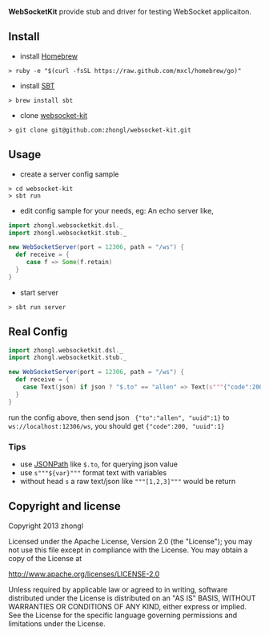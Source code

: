 **WebSocketKit** provide stub and driver for testing WebSocket applicaiton.

## Install

- install [Homebrew](http://mxcl.github.io/homebrew/)

```
> ruby -e "$(curl -fsSL https://raw.github.com/mxcl/homebrew/go)"
```

- install [SBT](http://www.scala-sbt.org)

```
> brew install sbt
```

- clone [websocket-kit](https://github.com/zhongl/websocket-kit)

```
> git clone git@github.com:zhongl/websocket-kit.git
```

## Usage

- create a server config sample

```
> cd websocket-kit
> sbt run
```

- edit config sample for your needs, eg: An echo server like,

```scala
import zhongl.websocketkit.dsl._
import zhongl.websocketkit.stub._

new WebSocketServer(port = 12306, path = "/ws") {
  def receive = {
     case f => Some(f.retain)
  }
}
```

- start server

```
> sbt run server
```


## Real Config

```scala
import zhongl.websocketkit.dsl._
import zhongl.websocketkit.stub._

new WebSocketServer(port = 12306, path = "/ws") {
  def receive = {
    case Text(json) if json ? "$.to" == "allen" => Text(s"""{"code":200, "uuid":${json ? "$.uuid"}}""")
  }
}
```

run the config above, then send json ` {"to":"allen", "uuid":1}` to `ws://localhost:12306/ws`, you should get `{"code":200, "uuid":1}`

### Tips

- use [JSONPath](http://goessner.net/articles/JsonPath/) like `$.to`, for querying json value
- use `s"""${var}"""` format text with variables
- without head `s` a raw text/json like `"""[1,2,3]"""` would be return


## Copyright and license

Copyright 2013 zhongl

Licensed under the Apache License, Version 2.0 (the "License");
you may not use this file except in compliance with the License.
You may obtain a copy of the License at

http://www.apache.org/licenses/LICENSE-2.0

Unless required by applicable law or agreed to in writing, software
distributed under the License is distributed on an "AS IS" BASIS,
WITHOUT WARRANTIES OR CONDITIONS OF ANY KIND, either express or implied.
See the License for the specific language governing permissions and
limitations under the License.
